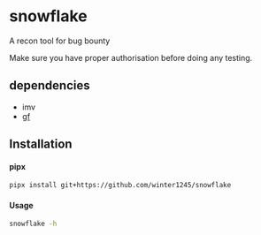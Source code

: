# snowflake
A recon tool for bug bounty

Make sure you have proper authorisation before doing any testing.

## dependencies

+ imv
+ [gf](https://github.com/tomnomnom/gf)

## Installation

#### pipx
```sh
pipx install git+https://github.com/winter1245/snowflake
```

#### Usage

```sh
snowflake -h  
```

